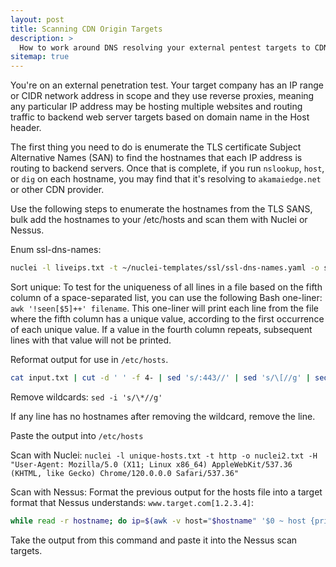 ```yaml
---
layout: post
title: Scanning CDN Origin Targets
description: >
  How to work around DNS resolving your external pentest targets to CDN (Akamai, Cloudflare) to run targeted scans based on TLS certificate names.
sitemap: true
---
```


You're on an external penetration test. Your target company has an IP range or CIDR network address in scope and they use reverse proxies, meaning any particular IP address may be hosting multiple websites and routing traffic to backend web server targets based on domain name in the Host header. 

The first thing you need to do is enumerate the TLS certificate Subject Alternative Names (SAN) to find the hostnames that each IP address is routing to backend servers. Once that is complete, if you run `nslookup`, `host`, or `dig` on each hostname, you may find that it's resolving to `akamaiedge.net` or other CDN provider.

Use the following steps to enumerate the hostnames from the TLS SANS, bulk add the hostnames to your /etc/hosts and scan them with Nuclei or Nessus.

Enum ssl-dns-names:

```bash
nuclei -l liveips.txt -t ~/nuclei-templates/ssl/ssl-dns-names.yaml -o scans/nuclei-ssl-dns-names.txt
```

Sort unique: To test for the uniqueness of all lines in a file based on the fifth column of a space-separated list, you can use the following Bash one-liner: `awk '!seen[$5]++' filename`. This one-liner will print each line from the file where the fifth column has a unique value, according to the first occurrence of each unique value. If a value in the fourth column repeats, subsequent lines with that value will not be printed.

Reformat output for use in `/etc/hosts`. 

```bash
cat input.txt | cut -d ' ' -f 4- | sed 's/:443//' | sed 's/\[//g' | sed 's/\]//g' | sed 's/"//g' | sed 's/,/ /g' | sed 's/ \*\.[^ ]*//g' > newhostsfile.txt
```

Remove wildcards: `sed -i 's/\*//g'`

If any line has no hostnames after removing the wildcard, remove the line. 

Paste the output into `/etc/hosts`

Scan with Nuclei: `nuclei -l unique-hosts.txt -t http -o nuclei2.txt -H "User-Agent: Mozilla/5.0 (X11; Linux x86_64) AppleWebKit/537.36 (KHTML, like Gecko) Chrome/120.0.0.0 Safari/537.36"`

Scan with Nessus: Format the previous output for the hosts file into a target format that Nessus understands: `www.target.com[1.2.3.4]`:

```bash
while read -r hostname; do ip=$(awk -v host="$hostname" '$0 ~ host {print $1; exit}' hostsfile.txt); if [[ -n $ip ]]; then echo "${hostname}[${ip}]"; fi; done <newhostsfile.txt > nessusformattedtargets.txt
```

Take the output from this command and paste it into the Nessus scan targets.